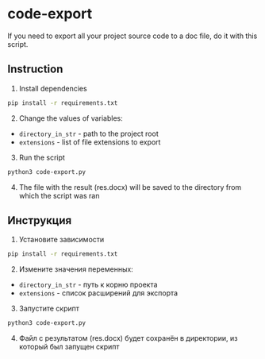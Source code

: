 # code-export

If you need to export all your project source code to a doc file, do it with this script.

## Instruction
1. Install dependencies
```bash
pip install -r requirements.txt
```
2. Change the values of variables:
- `directory_in_str` - path to the project root
- `extensions` - list of file extensions to export
3. Run the script
```bash
python3 code-export.py
```
4. The file with the result (res.docx) will be saved to the directory from which the script was ran

## Инструкция
1. Установите зависимости
```bash
pip install -r requirements.txt
```
2. Измените значения переменных:
- `directory_in_str` - путь к корню проекта
- `extensions` - список расширений для экспорта
3. Запустите скрипт
```bash
python3 code-export.py
```
4. Файл с результатом (res.docx) будет сохранён в директории, из который был запущен скрипт
